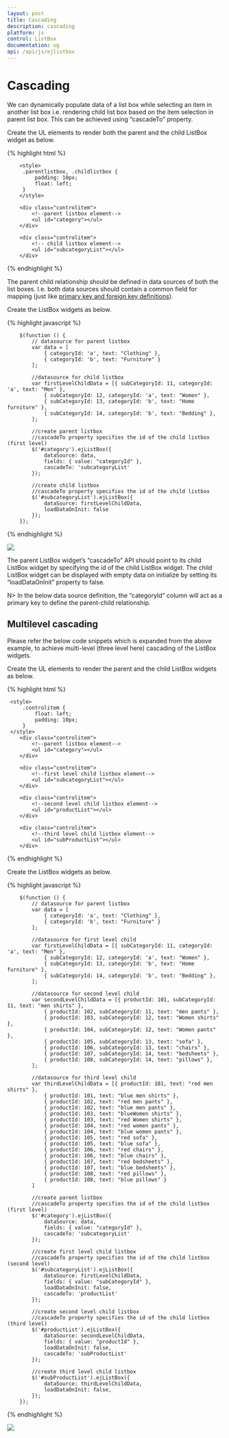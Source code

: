 ```yaml
---
layout: post
title: Cascading
description: cascading
platform: js
control: ListBox
documentation: ug
api: /api/js/ejlistbox
---
```


# Cascading

We can dynamically populate data of a list box while selecting an item in another list box i.e. rendering child list box based on the item selection in parent list box. This can be achieved using “cascadeTo” property.

Create the UL elements to render both the parent and the child ListBox widget as below.

{% highlight html %}

        <style>
         .parentlistbox, .childlistbox {
             padding: 10px;
             float: left;
         }
        </style>
        
        <div class="controlitem">
            <!--parent listbox element-->
            <ul id="category"></ul>
        </div>

        <div class="controlitem">
            <!-- child listbox element-->
            <ul id="subcategoryList"></ul>
        </div>



{% endhighlight %}



The parent child relationship should be defined in data sources of both the list boxes. I.e. both data sources should contain a common field for mapping (just like [primary key and foreign key definitions](https://msdn.microsoft.com/en-IN/library/ms179610.aspx)). 

Create the ListBox widgets as below. 

{% highlight javascript %}


        $(function () {
            // datasource for parent listbox
            var data = [
                { categoryId: 'a', text: "Clothing" },
                { categoryId: 'b', text: "Furniture" }
            ];

            //datasource for child listbox
            var firstLevelChildData = [{ subCategoryId: 11, categoryId: 'a', text: "Men" },
                { subCategoryId: 12, categoryId: 'a', text: "Women" },
                { subCategoryId: 13, categoryId: 'b', text: "Home furniture" },
                { subCategoryId: 14, categoryId: 'b', text: "Bedding" },
            ];

            //create parent listbox
            //cascadeTo property specifies the id of the child listbox (first level)
            $('#category').ejListBox({
                dataSource: data,
                fields: { value: "categoryId" },
                cascadeTo: 'subcategoryList'
            });

            //create child listbox
            //cascadeTo property specifies the id of the child listbox
            $('#subcategoryList').ejListBox({
                dataSource: firstLevelChildData,
                loadDataOnInit: false
            });
        });



{% endhighlight %}

![](Cascading_images\Cascading_img1.png)


The parent ListBox widget’s “cascadeTo” API should point to its child ListBox widget by specifying the id of the child ListBox widget. The child ListBox widget can be displayed with empty data on initialize by setting its “loadDataOnInit” property to false.

N>  In the below data source definition, the “categoryId” column will act as a primary key to define the parent-child relationship.

## Multilevel cascading

Please refer the below code snippets which is expanded from the above example, to achieve multi-level (three level here) cascading of the ListBox widgets.

Create the UL elements to render the parent and the child ListBox widgets as below.

{% highlight html %}

     <style>
         .controlitem {
             float: left;
             padding: 10px;
         }
     </style>
        <div class="controlitem">
            <!--parent listbox element-->
            <ul id="category"></ul>
        </div>

        <div class="controlitem">
            <!--first level child listbox element-->
            <ul id="subcategoryList"></ul>
        </div>

        <div class="controlitem">
            <!--second level child listbox element-->
            <ul id="productList"></ul>
        </div>

        <div class="controlitem">
            <!--third level child listbox element-->
            <ul id="subProductList"></ul>
        </div>


{% endhighlight %}


Create the ListBox widgets as below.

{% highlight javascript %}

        $(function () {
            // datasource for parent listbox
            var data = [
                { categoryId: 'a', text: "Clothing" },
                { categoryId: 'b', text: "Furniture" }
            ];

            //datasource for first level child
            var firstLevelChildData = [{ subCategoryId: 11, categoryId: 'a', text: "Men" },
                { subCategoryId: 12, categoryId: 'a', text: "Women" },
                { subCategoryId: 13, categoryId: 'b', text: "Home furniture" },
                { subCategoryId: 14, categoryId: 'b', text: "Bedding" },
            ];

            //datasource for second level child
            var secondLevelChildData = [{ productId: 101, subCategoryId: 11, text: "men shirts" },
                { productId: 102, subCategoryId: 11, text: "men pants" },
                { productId: 103, subCategoryId: 12, text: "Women shirts" },
                { productId: 104, subCategoryId: 12, text: "Women pants" },
                { productId: 105, subCategoryId: 13, text: "sofa" },
                { productId: 106, subCategoryId: 13, text: "chairs" },
                { productId: 107, subCategoryId: 14, text: "bedsheets" },
                { productId: 108, subCategoryId: 14, text: "pillows" },
            ];

            //datasource for third level child
            var thirdLevelChildData = [{ productId: 101, text: "red men shirts" },
                { productId: 101, text: "blue men shirts" },
                { productId: 102, text: "red men pants" },
                { productId: 102, text: "blue men pants" },
                { productId: 103, text: "blueWomen shirts" },
                { productId: 103, text: "red Women shirts" },
                { productId: 104, text: "red women pants" },
                { productId: 104, text: "blue women pants" },
                { productId: 105, text: "red sofa" },
                { productId: 105, text: "blue sofa" },
                { productId: 106, text: "red chairs" },
                { productId: 106, text: "blue chairs" },
                { productId: 107, text: "red bedsheets" },
                { productId: 107, text: "blue bedsheets" },
                { productId: 108, text: "red pillows" },
                { productId: 108, text: "blue pillows" }
            ]

            //create parent listbox
            //cascadeTo property specifies the id of the child listbox (first level)
            $('#category').ejListBox({
                dataSource: data,
                fields: { value: "categoryId" },
                cascadeTo: 'subcategoryList'
            });

            //create first level child listbox
            //cascadeTo property specifies the id of the child listbox (second level)
            $('#subcategoryList').ejListBox({
                dataSource: firstLevelChildData,
                fields: { value: "subCategoryId" },
                loadDataOnInit: false,
                cascadeTo: 'productList'
            });

            //create second level child listbox
            //cascadeTo property specifies the id of the child listbox (third level)
            $('#productList').ejListBox({
                dataSource: secondLevelChildData,
                fields: { value: "productId" },
                loadDataOnInit: false,
                cascadeTo: 'subProductList'
            });

            //create third level child listbox
            $('#subProductList').ejListBox({
                dataSource: thirdLevelChildData,
                loadDataOnInit: false,
            });
        });

{% endhighlight %}

![](Cascading_images\Cascading_img2.png)



